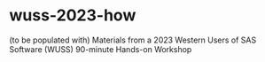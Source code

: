 # wuss-2023-how
(to be populated with) Materials from a 2023 Western Users of SAS Software (WUSS) 90-minute Hands-on Workshop
